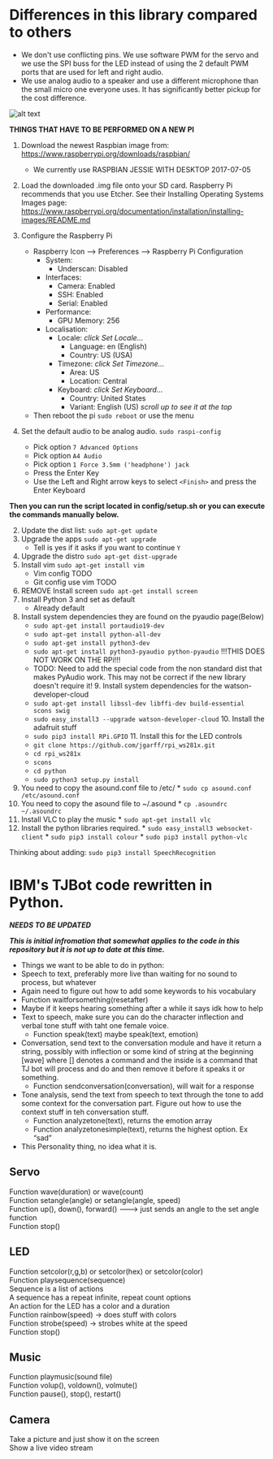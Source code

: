 # Differences in this library compared to others
  * We don't use conflicting pins.  We use software PWM for the servo and we use the SPI buss for the LED instead of using the 2 default PWM ports that are used for left and right audio.
  * We use analog audio to a speaker and use a different microphone than the small micro one everyone uses.  It has significantly better pickup for the cost difference.

![alt text][wiring-diagram]

[wiring-diagram]: https://cdn.rawgit.com/noboxio/tj-python/4d967c93/config/raspberryPiTJ.svg "Wiring Diagram"


**THINGS THAT HAVE TO BE PERFORMED ON A NEW PI**
 1. Download the newest Raspbian image from: https://www.raspberrypi.org/downloads/raspbian/
    * We currently use RASPBIAN JESSIE WITH DESKTOP 2017-07-05
 2. Load the downloaded .img file onto your SD card.  Raspberry Pi recommends that you use Etcher.  See their Installing Operating Systems Images page: https://www.raspberrypi.org/documentation/installation/installing-images/README.md

 1. Configure the Raspberry Pi
      * Raspberry Icon --> Preferences --> Raspberry Pi Configuration
          * System:
            * Underscan: Disabled
          * Interfaces:
            * Camera: Enabled
            * SSH: Enabled
            * Serial: Enabled
          * Performance:
            * GPU Memory: 256
          * Localisation:
            * Locale: *click Set Locale...*
              * Language: en (English)
              * Country: US (USA)
            * Timezone: *click Set Timezone...*
              * Area: US
              * Location: Central
            * Keyboard: *click Set Keyboard...*
              * Country: United States
              * Variant: English (US)  *scroll up to see it at the top*
      * Then reboot the pi `sudo reboot` or use the menu
 2. Set the default audio to be analog audio.  `sudo raspi-config`
    * Pick option `7 Advanced Options`
    * Pick option `A4 Audio`
    * Pick option `1 Force 3.5mm ('headphone') jack`
    * Press the Enter Key
    * Use the Left and Right arrow keys to select `<Finish>` and press the Enter Keyboard



__Then you can run the script located in config/setup.sh or you can execute the commands manually below.__

   2. Update the dist list: `sudo apt-get update`
   3. Upgrade the apps `sudo apt-get upgrade`
      * Tell is yes if it asks if you want to continue `Y`
   4. Upgrade the distro `sudo apt-get dist-upgrade`
   5. Install vim `sudo apt-get install vim`
      * Vim config TODO
      * Git config use vim TODO
   6. REMOVE Install screen `sudo apt-get install screen`
   7. Install Python 3 and set as default
      * Already default
   8. Install system dependencies they are found on the pyaudio page(Below)
      * `sudo apt-get install portaudio19-dev`
      * `sudo apt-get install python-all-dev`
      * `sudo apt-get install python3-dev`
      * `sudo apt-get install python3-pyaudio python-pyaudio`  !!!THIS DOES NOT WORK ON THE RPi!!!
      * TODO: Need to add the special code from the non standard dist that makes PyAudio work.   This may not be correct if the new library doesn't require it!
    9. Install system dependencies for the watson-developer-cloud
      * `sudo apt-get install libssl-dev libffi-dev build-essential scons swig`
      * `sudo easy_install3 --upgrade watson-developer-cloud`
    10. Install the adafruit stuff  
      * `sudo pip3 install RPi.GPIO`
    11. Install this for the LED controls
      * `git clone https://github.com/jgarff/rpi_ws281x.git`
      * `cd rpi_ws281x`
      * `scons`
      * `cd python`
      * `sudo python3 setup.py install`
   12. You need to copy the asound.conf file to /etc/
      * `sudo cp asound.conf /etc/asound.conf`
   13. You need to copy the asound file to ~/.asound
      * `cp .asoundrc ~/.asoundrc`
   14. Install VLC to play the music
      * `sudo apt-get install vlc`
   15. Install the python libraries required.
      * `sudo easy_install3 websocket-client`
      * `sudo pip3 install colour`
      * `sudo pip3 install python-vlc`

Thinking about adding:
`sudo pip3 install SpeechRecognition`




# IBM's TJBot code rewritten in Python.
*__NEEDS TO BE UPDATED__*

*__This is initial infromation that somewhat applies to the code in this repository but it is not up to date at this time.__*

  * Things we want to be able to do in python:  
  * Speech to text, preferably more live than waiting for no sound to process, but whatever  
  * Again need to figure out how to add some keywords to his vocabulary  
  * Function waitforsomething(resetafter)   
  * Maybe if it keeps hearing something after a while it says idk how to help  
  * Text to speech, make sure you can do the character inflection and verbal tone stuff with taht one female voice.  
    * Function speak(text) maybe speak(text, emotion)  
  * Conversation, send text to the conversation module and have it return a string, possibly with inflection or some kind of string at the beginning [wave] where [] denotes a command and the inside is a command that TJ bot will process and do and then remove it before it speaks it or something.  
    * Function sendconversation(conversation), will wait for a response  
  * Tone analysis, send the text from speech to text through the tone to add some context for the conversation part.  Figure out how    to use the context stuff in teh conversation stuff.  
    * Function analyzetone(text), returns the emotion array  
    * Function analyzetonesimple(text), returns the highest option. Ex “sad”  
  * This Personality thing, no idea what it is.  

## Servo  
  Function wave(duration) or wave(count)  
  Function setangle(angle) or setangle(angle, speed)  
  Function up(), down(), forward() ---> just sends an angle to the set angle function  
  Function stop()  


## LED  
  Function setcolor(r,g,b) or setcolor(hex) or setcolor(color)  
  Function playsequence(sequence)  
  Sequence is a list of actions  
  A sequence has a repeat infinite, repeat count options   
  An action for the LED has a color and a duration  
  Function rainbow(speed) → does stuff with colors  
  Function strobe(speed) → strobes white at the speed  
  Function stop()  

## Music  
  Function playmusic(sound file)  
  Function volup(), voldown(), volmute()  
  Function pause(), stop(), restart()  


## Camera  
  Take a picture and just show it on the screen  
  Show a live video stream  
